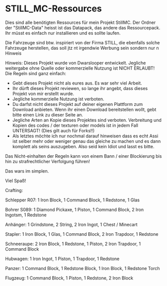 # STILL_MC-Ressources

Dies sind alle benötigten Ressources für mein Projekt StillMC. Der Ordner der "StillMC-Data" heisst ist das Datapack, das andere das Ressourcepack. Ihr müsst es einfach nur installieren und es sollte laufen.

Die Fahrzeuge sind btw. inspiriert von der Firma STILL, die ebenfalls solche Fahrzeuge herstellen, das soll jtz nt irgendwie Werbung sein sondern nur n Hinweis

Hinweis: Dieses Projekt wurde von Dwarslooper entwickelt. Jegliche weitergabe ohne Quelle oder kommerzielle Nutzung ist NICHT ERLAUBT! Die Regeln sind ganz einfach:

- Gebt dieses Projekt nicht als eures aus. Es war sehr viel Arbeit.
- Ihr dürft dieses Projekt reviewen, so lange ihr angebt, dass dieses Projekt von mir erstellt wurde.
- Jegliche kommerzielle Nutzung ist verboten.
- Du darfst nicht dieses Projekt auf deiner eigenen Plattform zum Download anbieten. Wenn ihr einen Download bereitstellen wollt, gebt bitte einen Link zu dieser Seite an.
- Jegliche Arten an Kopie dieses Projektes sind verboten. Verbreitung und Kopien des codes / der texturen oder models ist in jedem Fall UNTERSAGT! (Dies gilt auch für Forks!!)
- Als letztes möchte ich nur nochmal darauf hinweisen dass es echt Assi ist selber mehr oder weniger genau das gleiche zu machen und es dann komplett als seins auszugeben. Also     seid kein Idiot und lasst es bitte.

Das Nicht-einhalten der Regeln kann von einem Bann / einer Blockierung bis hin zu strafrechtlicher Verfolgung führen!

Das wars im simplen.

Viel Spaß!


Crafting:

  Schlepper R07: 1 Iron Block, 1 Command Block, 1 Redstone, 1 Glas
  
  Bohrer S089: 1 Diamond Pickaxe, 1 Piston, 1 Command Block, 2 Iron Ingotsm, 1 Redstone
  
  Anhänger: 1 Grindstone, 2 String, 2 Iron Ingot, 1 Chest / Minecart
  
  Stapler: 1 Iron Block, 1 Glas, 1 Command Block, 2 Iron Trapdoor, 1 Redstone
  
  Schneeraupe: 2 Iron Block, 1 Redstone, 1 Piston, 2 Iron Trapdoor, 1 Command Block
  
  Hubwagen: 1 Iron Ingot, 1 Piston, 1 Trapdoor, 1 Redstone
  
  Panzer: 1 Command Block, 1 Redstone Block, 1 Iron Block, 1 Redstone Torch
  
  Flugzeug: 1 Command Block, 1 Piston, 1 Redstone, 2 Iron Block
